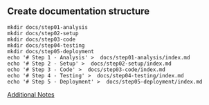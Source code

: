 

## Create documentation structure

```
mkdir docs/step01-analysis
mkdir docs/step02-setup
mkdir docs/step03-code
mkdir docs/step04-testing
mkdir docs/step05-deployment
echo '# Step 1 - Analysis' >  docs/step01-analysis/index.md
echo '# Step 2 - Setup' >  docs/step02-setup/index.md
echo '# Step 3 - Code' >  docs/step03-code/index.md
echo '# Step 4 - Testing' >  docs/step04-testing/index.md
echo '# Step 5 - Deployment' >  docs/step05-deployment/index.md
```


[Additional Notes](notes.md)